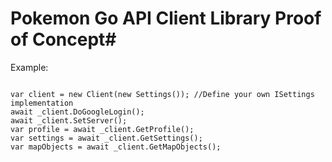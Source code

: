 # Pokemon Go API Client Library Proof of Concept#

Example:

```

var client = new Client(new Settings()); //Define your own ISettings implementation
await _client.DoGoogleLogin();
await _client.SetServer();
var profile = await _client.GetProfile();
var settings = await _client.GetSettings();
var mapObjects = await _client.GetMapObjects();
```
